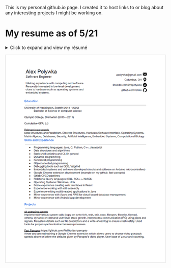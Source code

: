 This is my personal github.io page. I created it to host links to or blog about any interesting projects I might be working on.

# My resume as of 5/21
<details>
    <summary> Click to expand and view my résumé</summary>
    <p>
        <img src ="./images/Resume5-21.png" />
        ![Resume5-21](./images/Resume5-21.png)
    </p>
</details>

![Resume5-21](/images/Resume5-21.png)